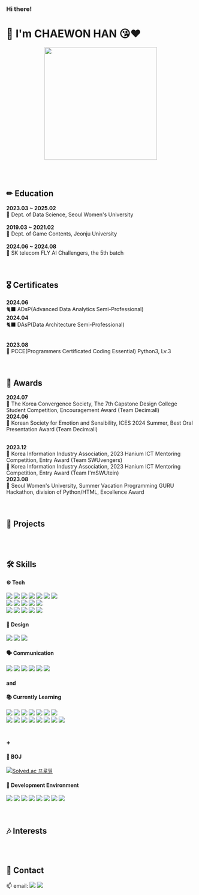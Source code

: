 ### Hi there!
# 🧸 I'm CHAEWON HAN 😘❤
<p align="center">
  <img src="https://github.com/user-attachments/assets/45a8fe43-cbea-49ae-8009-543f6c878698" width="300">
</p>
<br>
<br>

## ✏ Education
**2023.03 ~ 2025.02** <br>
🏫 Dept. of Data Science, Seoul Women's University <br>
<br>
**2019.03 ~ 2021.02** <br>
🏫 Dept. of Game Contents, Jeonju University <br>
<br>
**2024.06 ~ 2024.08** <br>
🪽 SK telecom FLY AI Challengers, the 5th batch <br>
<br>
<br>

## 🎖 Certificates
**2024.06** <br>
🐈‍⬛ ADsP(Advanced Data Analytics Semi-Professional) <br>
**2024.04** <br>
🐈‍⬛ DAsP(Data Architecture Semi-Professional) <br>
<br>

**2023.08** <br>
🐣 PCCE(Programmers Certificated Coding Essential) Python3, Lv.3 <br>
<br>
<br>

## 🎉 Awards
**2024.07** <br>
🥉 The Korea Convergence Society, The 7th Capstone Design College Student Competition, Encouragement Award (Team Decim:all) <br>
**2024.06** <br>
🥈 Korean Society for Emotion and Sensibility, ICES 2024 Summer, Best Oral Presentation Award (Team Decim:all) <br>
<br>

**2023.12** <br>
🥉 Korea Information Industry Association, 2023 Hanium ICT Mentoring Competition, Entry Award (Team SWUvengers) <br>
🥉 Korea Information Industry Association, 2023 Hanium ICT Mentoring Competition, Entry Award (Team I'mSWUtein) <br>
**2023.08** <br>
🥇 Seoul Women's University, Summer Vacation Programming GURU Hackathon, division of Python/HTML, Excellence Award <br>
<br>
<br>

## 🚀 Projects
<br>
<br>

## 🛠 Skills
#### ⚙️ Tech
<img src="https://img.shields.io/badge/Python-14354C?style=for-the-badge&logo=python&logoColor=white"> <img src="https://img.shields.io/badge/Numpy-777BB4?style=for-the-badge&logo=numpy&logoColor=white"> <img src="https://img.shields.io/badge/Pandas-2C2D72?style=for-the-badge&logo=pandas&logoColor=white"> <img src="https://img.shields.io/badge/scikit_learn-F7931E?style=for-the-badge&logo=scikit-learn&logoColor=white"> <img src="https://img.shields.io/badge/MySQL-005C84?style=for-the-badge&logo=mysql&logoColor=white"> <img src="https://img.shields.io/badge/GPT-74aa9c?style=for-the-badge&logo=openai&logoColor=white"> <img src="https://img.shields.io/badge/Gemini-8E75B2?style=for-the-badge&logo=googlegemini&logoColor=white"> <br>
<img src="https://img.shields.io/badge/Java-ED8B00?style=for-the-badge&logo=eclipseide&logoColor=white"> <img src="https://img.shields.io/badge/C-00599C?style=for-the-badge&logo=c&logoColor=white"> <img src="https://img.shields.io/badge/C%2B%2B-00599C?style=for-the-badge&logo=c%2B%2B&logoColor=white"> <img src="https://img.shields.io/badge/GitHub-100000?style=for-the-badge&logo=github&logoColor=white"> <img src="https://img.shields.io/badge/Unity-100000?style=for-the-badge&logo=unity&logoColor=white"> <br> 
<img src="https://img.shields.io/badge/Flutter-02569B?style=for-the-badge&logo=flutter&logoColor=white"> <img src="https://img.shields.io/badge/Dart-0175C2?style=for-the-badge&logo=dart&logoColor=white"> <img src="https://img.shields.io/badge/HTML5-E34F26?style=for-the-badge&logo=html5&logoColor=white"> <img src="https://img.shields.io/badge/JavaScript-F7DF1E?style=for-the-badge&logo=javascript&logoColor=white"> <img src="https://img.shields.io/badge/Markdown-000000?style=for-the-badge&logo=markdown&logoColor=white"> <br>
#### 🎨 Design
<img src="https://img.shields.io/badge/Figma-F24E1E?style=for-the-badge&logo=figma&logoColor=white"> <img src="https://img.shields.io/badge/Adobe%20Photoshop-31A8FF?style=for-the-badge&logo=Adobe%20Photoshop&logoColor=black"> <img src="https://img.shields.io/badge/Canva-%2300C4CC.svg?&style=for-the-badge&logo=Canva&logoColor=white"> <br>
#### 🗣️ Communication
<img src="https://img.shields.io/badge/Notion-000000?style=for-the-badge&logo=notion&logoColor=white"> <img src="https://img.shields.io/badge/Slack-4A154B?style=for-the-badge&logo=slack&logoColor=white"> <img src="https://img.shields.io/badge/Discord-7289DA?style=for-the-badge&logo=discord&logoColor=white"> <img src="https://img.shields.io/badge/Zoom-2D8CFF?style=for-the-badge&logo=zoom&logoColor=white"> <img src="https://img.shields.io/badge/Google%20Meet-00897B?style=for-the-badge&logo=google-meet&logoColor=white"> <img src="https://img.shields.io/badge/KakaoTalk-FFCD00?style=for-the-badge&logo=kakaotalk&logoColor=white"> <br>
#### and <br>
#### 📚 Currently Learning
<img src="https://img.shields.io/badge/Kaggle-20BEFF?style=for-the-badge&logo=Kaggle&logoColor=white"> <img src="https://img.shields.io/badge/PyTorch-EE4C2C?style=for-the-badge&logo=pytorch&logoColor=white"> <img src="https://img.shields.io/badge/TensorFlow-FF6F00?style=for-the-badge&logo=tensorflow&logoColor=white"> <img src="https://img.shields.io/badge/Keras-D00000?style=for-the-badge&logo=Keras&logoColor=white"> <img src="https://img.shields.io/badge/langchain-1C3C3C?style=for-the-badge&logo=langchain&logoColor=white"> <img src="https://img.shields.io/badge/MongoDB-4EA94B?style=for-the-badge&logo=mongodb&logoColor=white"> <img src="https://img.shields.io/badge/Streamlit-FF4B4B?style=for-the-badge&logo=Streamlit&logoColor=white"> <br>
<img src="https://img.shields.io/badge/docker-%230db7ed.svg?style=for-the-badge&logo=docker&logoColor=white"> <img src="https://img.shields.io/badge/kubernetes-%23326ce5.svg?style=for-the-badge&logo=kubernetes&logoColor=white"> <img src="https://img.shields.io/badge/microsoft%20azure-0089D6?style=for-the-badge&logo=microsoft-azure&logoColor=white"> <img src="https://img.shields.io/badge/Amazon_AWS-FF9900?style=for-the-badge&logo=amazonaws&logoColor=white"> <img src="https://img.shields.io/badge/Linux-FCC624?style=for-the-badge&logo=linux&logoColor=black"> <img src="https://img.shields.io/badge/Ubuntu-E95420?style=for-the-badge&logo=ubuntu&logoColor=white"> <img src="https://img.shields.io/badge/Flask-000000?style=for-the-badge&logo=flask&logoColor=white"> <img src="https://img.shields.io/badge/fastapi-109989?style=for-the-badge&logo=FASTAPI&logoColor=white"> <br>
<br>
### +
#### 💎 BOJ
[![Solved.ac
프로필](http://mazassumnida.wtf/api/v2/generate_badge?boj=chaexxnh)](https://solved.ac/chaexxnh) <br>

#### 🫧 Development Environment
<img src="https://img.shields.io/badge/mac%20os-000000?style=for-the-badge&logo=apple&logoColor=white"> <img src="https://img.shields.io/badge/apple%20silicon-333333?style=for-the-badge&logo=apple&logoColor=white"> <img src="https://img.shields.io/badge/homebrew-FBB040?style=for-the-badge&logo=homebrew&logoColor=white"> <img src="https://img.shields.io/badge/Jupyter-F37626.svg?&style=for-the-badge&logo=Jupyter&logoColor=white"> <img src="https://img.shields.io/badge/conda-342B029.svg?&style=for-the-badge&logo=anaconda&logoColor=white"> <img src="https://img.shields.io/badge/VSCode-0078D4?style=for-the-badge&logo=visual%20studio%20code&logoColor=white"> <img src="https://img.shields.io/badge/sublime_text-%23575757.svg?&style=for-the-badge&logo=sublime-text&logoColor=important"> <img src="https://img.shields.io/badge/Colab-F9AB00?style=for-the-badge&logo=googlecolab&color=525252"> <br>
<br>
<br>

## 🎶 Interests
<br>
<br>

## 💬 Contact
📫 email: <a href="mailto:hxchaeny@gmail.com"><img src="https://img.shields.io/badge/Gmail-D14836?style=for-the-badge&logo=gmail&logoColor=white"></a> <a href="mailto:hxchaeny@swu.ac.kr"><img src="https://img.shields.io/badge/SWU-ff6412?style=for-the-badge&logo=gmail&logoColor=white"></a>
<br>
<br>

